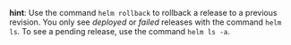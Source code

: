 **hint**: Use the command `helm rollback` to rollback a release to a previous revision.
You only see *deployed* or *failed* releases with the command `helm ls`. To see a pending release, use the command `helm ls -a`.